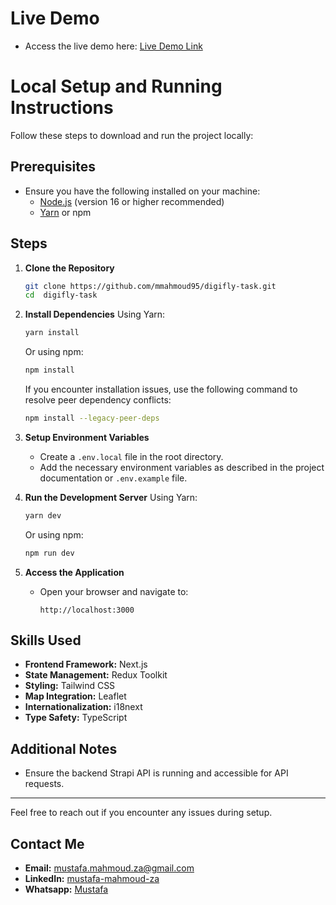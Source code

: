 # Live Demo

- Access the live demo here: [Live Demo Link](https://digifly-task-psi.vercel.app/)

# Local Setup and Running Instructions

Follow these steps to download and run the project locally:

## Prerequisites

- Ensure you have the following installed on your machine:
  - [Node.js](https://nodejs.org/) (version 16 or higher recommended)
  - [Yarn](https://yarnpkg.com/) or npm

## Steps

1. **Clone the Repository**

   ```bash
   git clone https://github.com/mmahmoud95/digifly-task.git
   cd  digifly-task
   ```

2. **Install Dependencies**
   Using Yarn:

   ```bash
   yarn install
   ```

   Or using npm:

   ```bash
   npm install
   ```
   If you encounter installation issues, use the following command to resolve peer dependency conflicts:

   ```bash
   npm install --legacy-peer-deps
   ```
3. **Setup Environment Variables**

   - Create a `.env.local` file in the root directory.
   - Add the necessary environment variables as described in the project documentation or `.env.example` file.

4. **Run the Development Server**
   Using Yarn:

   ```bash
   yarn dev
   ```

   Or using npm:

   ```bash
   npm run dev
   ```

5. **Access the Application**
   - Open your browser and navigate to:
     ```
     http://localhost:3000
     ```

## Skills Used

- **Frontend Framework:** Next.js
- **State Management:** Redux Toolkit
- **Styling:** Tailwind CSS
- **Map Integration:** Leaflet
- **Internationalization:** i18next
- **Type Safety:** TypeScript

## Additional Notes

- Ensure the backend Strapi API is running and accessible for API requests.
---

Feel free to reach out if you encounter any issues during setup.

## Contact Me

- **Email:** [mustafa.mahmoud.za@gmail.com](mailto:mustafa.mahmoud.za@gmail.com)
- **LinkedIn:** [mustafa-mahmoud-za](https://www.linkedin.com/in/mustafa-mahmoud-za/)
- **Whatsapp:** [Mustafa](https://api.whatsapp.com/send?phone=201152910495)
